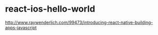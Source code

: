 # react-ios-hello-world
http://www.raywenderlich.com/99473/introducing-react-native-building-apps-javascript
